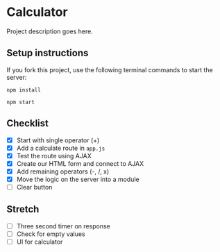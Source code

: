 # Calculator
Project description goes here.

## Setup instructions
If you fork this project, use the following terminal commands to start the server:

`npm install`

`npm start`

## Checklist
- [x] Start with single operator (+)
- [x] Add a calculate route in `app.js`
- [x] Test the route using AJAX
- [x] Create our HTML form and connect to AJAX
- [x] Add remaining operators (-, /, x)
- [x] Move the logic on the server into a module
- [ ] Clear button

## Stretch
- [ ] Three second timer on response
- [ ] Check for empty values
- [ ] UI for calculator
